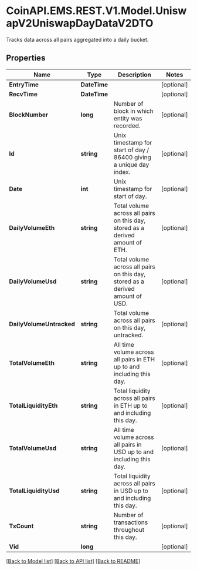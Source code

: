 # CoinAPI.EMS.REST.V1.Model.UniswapV2UniswapDayDataV2DTO
Tracks data across all pairs aggregated into a daily bucket.

## Properties

Name | Type | Description | Notes
------------ | ------------- | ------------- | -------------
**EntryTime** | **DateTime** |  | [optional] 
**RecvTime** | **DateTime** |  | [optional] 
**BlockNumber** | **long** | Number of block in which entity was recorded. | [optional] 
**Id** | **string** | Unix timestamp for start of day / 86400 giving a unique day index. | [optional] 
**Date** | **int** | Unix timestamp for start of day. | [optional] 
**DailyVolumeEth** | **string** | Total volume across all pairs on this day, stored as a derived amount of ETH. | [optional] 
**DailyVolumeUsd** | **string** | Total volume across all pairs on this day, stored as a derived amount of USD. | [optional] 
**DailyVolumeUntracked** | **string** | Total volume across all pairs on this day, untracked. | [optional] 
**TotalVolumeEth** | **string** | All time volume across all pairs in ETH up to and including this day. | [optional] 
**TotalLiquidityEth** | **string** | Total liquidity across all pairs in ETH up to and including this day. | [optional] 
**TotalVolumeUsd** | **string** | All time volume across all pairs in USD up to and including this day. | [optional] 
**TotalLiquidityUsd** | **string** | Total liquidity across all pairs in USD up to and including this day. | [optional] 
**TxCount** | **string** | Number of transactions throughout this day. | [optional] 
**Vid** | **long** |  | [optional] 

[[Back to Model list]](../README.md#documentation-for-models) [[Back to API list]](../README.md#documentation-for-api-endpoints) [[Back to README]](../README.md)

